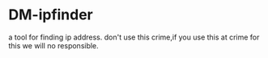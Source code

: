 # DM-ipfinder
a tool for finding ip address.
don't use this crime,if you use this at crime for this we will no responsible.
